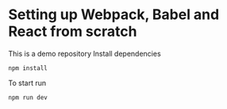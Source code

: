 # Setting up Webpack, Babel and React from scratch

This is a demo repository 
Install dependencies

```
npm install
```

To start run

```
npm run dev
```
